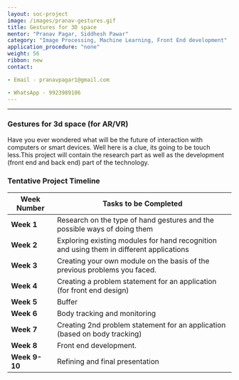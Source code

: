 ```yaml
---
layout: soc-project
image: /images/pranav-gestures.gif
title: Gestures for 3D space
mentor: "Pranav Pagar, Siddhesh Pawar"
category: "Image Processing, Machine Learning, Front End development"
application_procedure: "none"
weight: 56
ribbon: new
contact:

- Email - pranavpagar1@gmail.com

- WhatsApp - 9923989106
---
```


---

<!--break-->

### Gestures for 3d space (for AR/VR) 
Have you ever wondered what will be the future of interaction with computers or smart devices. Well here is a clue, its going to be touch less.This project  will contain the research part as well as the development (front end and back end) part of the technology.


### Tentative Project Timeline
<!--break-->

|Week Number  | Tasks to be Completed|
|--- | --- | 
|**Week 1** |Research on the type of hand gestures and the possible ways of doing them|
|**Week 2** |Exploring existing modules for hand recognition and using them in different applications|
|**Week 3** |Creating your own module on the basis of the previous problems you faced.|
|**Week 4** |Creating a problem statement for an application (for front end design)|
|**Week 5** |Buffer|
|**Week 6** |Body tracking and monitoring|
|**Week 7** |Creating 2nd problem statement for an application (based on body tracking)|
|**Week 8** |Front end development.|
|**Week 9-10** |Refining and final presentation |


<!--break-->

